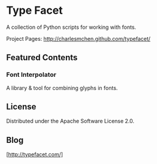 Type Facet
==========

A collection of Python scripts for working with fonts.

Project Pages: http://charlesmchen.github.com/typefacet/

## Featured Contents

### Font Interpolator

A library &amp; tool for combining glyphs in fonts.


## License

Distributed under the Apache Software License 2.0.

## Blog

[http://typefacet.com/]
